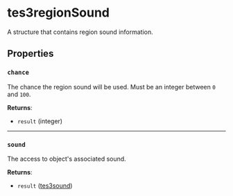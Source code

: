 # tes3regionSound
<div class="search_terms" style="display: none">tes3regionsound, regionsound</div>

<!---
	This file is autogenerated. Do not edit this file manually. Your changes will be ignored.
	More information: https://github.com/MWSE/MWSE/tree/master/docs
-->

A structure that contains region sound information.

## Properties

### `chance`
<div class="search_terms" style="display: none">chance</div>

The chance the region sound will be used. Must be an integer between `0` and `100`.

**Returns**:

* `result` (integer)

***

### `sound`
<div class="search_terms" style="display: none">sound</div>

The access to object's associated sound.

**Returns**:

* `result` ([tes3sound](../types/tes3sound.md))

